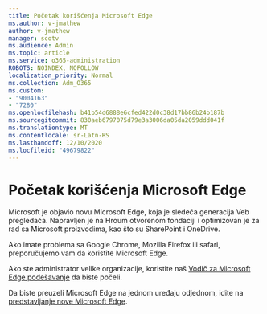 ```yaml
---
title: Početak korišćenja Microsoft Edge
ms.author: v-jmathew
author: v-jmathew
manager: scotv
ms.audience: Admin
ms.topic: article
ms.service: o365-administration
ROBOTS: NOINDEX, NOFOLLOW
localization_priority: Normal
ms.collection: Adm_O365
ms.custom:
- "9004163"
- "7280"
ms.openlocfilehash: b41b54d6888e6cfed422d0c38d17bb86b24b187b
ms.sourcegitcommit: 830aeb6797075d79e3a3006da05da2059ddd041f
ms.translationtype: MT
ms.contentlocale: sr-Latn-RS
ms.lasthandoff: 12/10/2020
ms.locfileid: "49679822"
---
```

# <a name="start-using-microsoft-edge"></a>Početak korišćenja Microsoft Edge

Microsoft je objavio novu Microsoft Edge, koja je sledeća generacija Veb pregledača. Napravljen je na Hroum otvorenom fondaciji i optimizovan je za rad sa Microsoft proizvodima, kao što su SharePoint i OneDrive.

Ako imate problema sa Google Chrome, Mozilla Firefox ili safari, preporučujemo vam da koristite Microsoft Edge.

Ako ste administrator velike organizacije, koristite naš [Vodič za Microsoft Edge podešavanje](https://go.microsoft.com/fwlink/?linkid=2142423) da biste počeli.

Da biste preuzeli Microsoft Edge na jednom uređaju odjednom, idite na [predstavljanje nove Microsoft Edge](https://go.microsoft.com/fwlink/?linkid=2141049).
